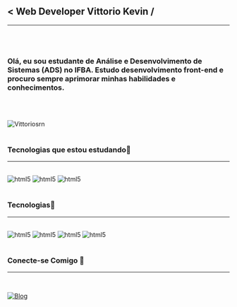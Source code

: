 

## < Web Developer Vittorio Kevin / 
<hr>
<br>
<br>

### Olá, eu sou estudante de Análise e Desenvolvimento de Sistemas (ADS) no IFBA. Estudo desenvolvimento front-end e procuro sempre aprimorar minhas habilidades e conhecimentos.  
<br>
<br>





![Vittoriosrn](https://github-readme-stats.vercel.app/api?username=Vittoriosrn&show_icons=true&theme=synthwave)
<br>
<br>

### Tecnologias que estou estudando📜
<hr>
<div style="display: inline-block;"><br>
    <img alt="html5" src="https://img.shields.io/badge/HTML5-E34F26?style=for-the-badge&logo=html5&logoColor=white"/>
    <img alt="html5" src="https://img.shields.io/badge/CSS3-1572B6?style=for-the-badge&logo=css3&logoColor=white"/>
    <img alt="html5" src="https://img.shields.io/badge/JavaScript-F7DF1E?style=for-the-badge&logo=javascript&logoColor=black"/>
</div>
<br>
<br>

### Tecnologias📜
<hr>
<div style="display: inline-block;"><br>
    <img alt="html5" src="https://img.shields.io/badge/HTML5-E34F26?style=for-the-badge&logo=html5&logoColor=white"/>
    <img alt="html5" src="https://img.shields.io/badge/CSS3-1572B6?style=for-the-badge&logo=css3&logoColor=white"/>
    <img alt="html5" src="https://img.shields.io/badge/Python-14354C?style=for-the-badge&logo=python&logoColor=white"/>
    <img alt="html5" src="https://img.shields.io/badge/MySQL-00000F?style=for-the-badge&logo=mysql&logoColor=white"/>

</div>
<br>
<br>

### Conecte-se Comigo 💱
<hr>
<br>

[![Blog](https://img.shields.io/badge/LinkedIn-0077B5?style=for-the-badge&logo=linkedin&logoColor=white)](https://www.linkedin.com/in/vittoriokevin/)
